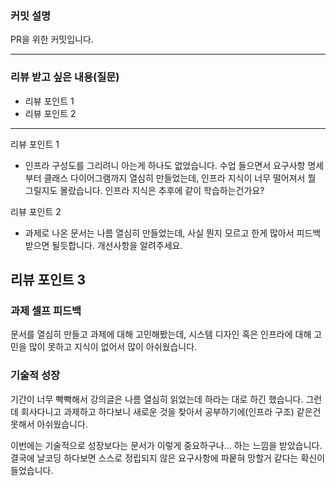 ### **커밋 설명**
<!-- 
좋은 피드백을 받기 위해 가장 중요한 것은 커밋입니다.
코드를 작성할 때 커밋을 작업 단위로 잘 쪼개주세요!

예시)
동시성 처리 : c83845
동시성 테스트 코드 : d93ji3
-->

PR을 위한 커밋입니다.

---
### **리뷰 받고 싶은 내용(질문)**
- 리뷰 포인트 1
- 리뷰 포인트 2
<!-- - 코드 리뷰에서 피드백 받고 싶은 포인트가 있다면 추가로 작성해주세요
  
  좋은 예:
  - 커밋 : 동시성 테스트 코드 d93ji3 
  - 내용 `ErrorMessage` 컴포넌트의 상태 업데이트 로직이 적절한지 검토 부탁드립니다.
  
  - 커밋 : 동시성 처리 c83845 / 혹은 파일명
  - 내용 : 추가한 유닛 테스트(`LoginError.test.js`)의 테스트 케이스가 충분한지 확인 부탁드립니다.

  나쁜 예:
  - 개선사항을 알려주세요.
  - 코드 전반적으로 봐주세요.
  - 뭘 질문할지 모르겠어요. -->
---

리뷰 포인트 1
- 인프라 구성도를 그리려니 아는게 하나도 없었습니다. 수업 들으면서 요구사항 명세부터 클래스 다이어그램까지
  열심히 만들었는데, 인프라 지식이 너무 떨어져서 뭘 그릴지도 몰랐습니다. 인프라 지식은 추후에 같이 학습하는건가요?

리뷰 포인트 2
- 과제로 나온 문서는 나름 열심히 만들었는데, 사실 뭔지 모르고 한게 많아서 피드백 받으면 될듯합니다. 개선사항을 알려주세요.

리뷰 포인트 3
- 

### **과제 셀프 피드백**
<!-- 예시
- 과제에서 모호하거나 애매했던 부분
- 과제에서 좋았던 부분
-->
문서를 열심히 만들고 과제에 대해 고민해봤는데, 시스템 디자인 혹은 인프라에 대해 고민을 많이 못하고
지식이 없어서 많이 아쉬웠습니다.

### 기술적 성장
<!-- 예시
- 새로 학습한 개념
- 기존 지식의 재발견/심화
- 구현 과정에서의 기술적 도전과 해결
-->
기간이 너무 빡빡해서 강의글은 나름 열심히 읽었는데
하라는 대로 하긴 했습니다. 그런데 회사다니고 과제하고 하다보니 새로운 것을 찾아서 공부하기에(인프라 구조)
같은건 못해서 아쉬웠습니다.

이번에는 기술적으로 성장보다는 문서가 이렇게 중요하구나... 하는 느낌을 받았습니다.
결국에 날코딩 하다보면 스스로 정립되지 않은 요구사항에 파뭍혀 망할거 같다는 확신이 들었습니다.